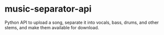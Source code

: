 # music-separator-api
Python API to upload a song, separate it into vocals, bass, drums, and other stems, and make them available for download.
